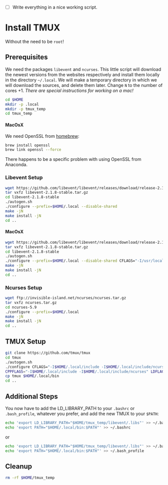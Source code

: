 - [ ] Write everything in a nice working script.

# Install TMUX
Without the need to be `root`!

## Prerequisites
We need the packages `libevent` and `ncurses`.
This little script will download the newest versions from the websites respectively  and install them locally in the directory `~/.local`.
We will make a temporary directory in which we will download the sources, and delete them later.
Change `N` to the number of cores +1.
_There are special instructions for working on a mac!_

```bash
cd $HOME
mkdir -p .local
mkdir -p tmux_temp
cd tmux_temp
```
#### MacOsX
We need OpenSSL from [homebrew](https://brew.sh/):
```bash
brew install openssl
brew link openssl --force
```
There happens to be a specific problem with using OpenSSL from Anaconda.

### Libevent Setup
```bash
wget https://github.com/libevent/libevent/releases/download/release-2.1.8-stable/libevent-2.1.8-stable.tar.gz
tar vxfz libevent-2.1.8-stable.tar.gz
cd libevent-2.1.8-stable
./autogen.sh
./configure --prefix=$HOME/.local --disable-shared
make -jN
make install -jN
cd ..
```

#### MacOsX
```bash
wget https://github.com/libevent/libevent/releases/download/release-2.1.8-stable/libevent-2.1.8-stable.tar.gz
tar vxfz libevent-2.1.8-stable.tar.gz
cd libevent-2.1.8-stable
./autogen.sh
./configure --prefix=$HOME/.local --disable-shared CFLAGS="-I/usr/local/opt/openssl/include -L/usr/local/opt/openssl/lib" LDFLAGS="-I/usr/local/opt/openssl/include -L/usr/local/opt/openssl/lib"
make -jN
make install -jN
cd ..
```


### Ncurses Setup
```bash
wget ftp://invisible-island.net/ncurses/ncurses.tar.gz
tar vxfz ncurses.tar.gz
cd ncurses-5.9
./configure --prefix=$HOME/.local
make -jN
make install -jN
cd ..
```

## TMUX Setup
```bash
git clone https://github.com/tmux/tmux
cd tmux
./autogen.sh
./configure CFLAGS="-I$HOME/.local/include -I$HOME/.local/include/ncurses" LDFLAGS="-L$HOME/.local/lib -L$HOME/.local/include/ncurses -L$HOME/.local/include"
CPPFLAGS="-I$HOME/.local/include -I$HOME/.local/include/ncurses" LDFLAGS="-static -L$HOME/.local/include -L$HOME/.local/include/ncurses -L$HOME/.local/lib" make -jN
cp tmux $HOME/.local/bin
cd ..
```

## Additional Steps 
You now have to add the LD\_LIBRARY\_PATH to your `.bashrc` or `.bash_profile`,
whatever you prefer, and add the new TMUX to your `$PATH`:
```bash
echo 'export LD_LIBRARY_PATH="$HOME/tmux_temp/libevent/.libs"' >> ~/.bashrc
echo 'export PATH="$HOME/.local/bin:$PATH"' >> ~/.bashrc
```
or
```bash
echo 'export LD_LIBRARY_PATH="$HOME/tmux_temp/libevent/.libs"' >> ~/.bash_profile
echo 'export PATH="$HOME/.local/bin:$PATH"' >> ~/.bash_profile
```


## Cleanup
```bash
rm -rf $HOME/tmux_temp
```
